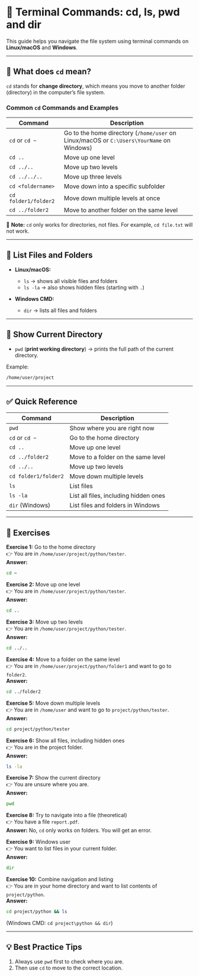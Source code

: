# 📂 Terminal Commands: cd, ls, pwd and dir

This guide helps you navigate the file system using terminal commands on **Linux/macOS** and **Windows**.

---

## 🔹 What does `cd` mean?
`cd` stands for **change directory**, which means you move to another folder (directory) in the computer’s file system.

### Common `cd` Commands and Examples

| Command           | Description |
|-------------------|-------------|
| `cd` or `cd ~`    | Go to the home directory (`/home/user` on Linux/macOS or `C:\Users\YourName` on Windows) |
| `cd ..`           | Move up one level |
| `cd ../..`        | Move up two levels |
| `cd ../../..`     | Move up three levels |
| `cd <foldername>` | Move down into a specific subfolder |
| `cd folder1/folder2` | Move down multiple levels at once |
| `cd ../folder2`   | Move to another folder on the same level |

📌 **Note:** `cd` only works for directories, not files. For example, `cd file.txt` will not work.

---

## 🔹 List Files and Folders
- **Linux/macOS:**
  - `ls` → shows all visible files and folders
  - `ls -la` → also shows hidden files (starting with `.`)

- **Windows CMD:**
  - `dir` → lists all files and folders

---

## 🔹 Show Current Directory
- `pwd` (**print working directory**) → prints the full path of the current directory.

Example:
```bash
/home/user/project
```

---

## ✅ Quick Reference

| Command           | Description |
|-------------------|-------------|
| `pwd`             | Show where you are right now |
| `cd` or `cd ~`    | Go to the home directory |
| `cd ..`           | Move up one level |
| `cd ../folder2`   | Move to a folder on the same level |
| `cd ../..`        | Move up two levels |
| `cd folder1/folder2` | Move down multiple levels |
| `ls`              | List files |
| `ls -la`          | List all files, including hidden ones |
| `dir` (Windows)   | List files and folders in Windows |

---

## 📝 Exercises

**Exercise 1:** Go to the home directory  
👉 You are in `/home/user/project/python/tester`.  
**Answer:**
```bash
cd ~
```

**Exercise 2:** Move up one level  
👉 You are in `/home/user/project/python/tester`.  
**Answer:**
```bash
cd ..
```

**Exercise 3:** Move up two levels  
👉 You are in `/home/user/project/python/tester`.  
**Answer:**
```bash
cd ../..
```

**Exercise 4:** Move to a folder on the same level  
👉 You are in `/home/user/project/python/folder1` and want to go to `folder2`.  
**Answer:**
```bash
cd ../folder2
```

**Exercise 5:** Move down multiple levels  
👉 You are in `/home/user` and want to go to `project/python/tester`.  
**Answer:**
```bash
cd project/python/tester
```

**Exercise 6:** Show all files, including hidden ones  
👉 You are in the project folder.  
**Answer:**
```bash
ls -la
```

**Exercise 7:** Show the current directory  
👉 You are unsure where you are.  
**Answer:**
```bash
pwd
```

**Exercise 8:** Try to navigate into a file (theoretical)  
👉 You have a file `report.pdf`.  
**Answer:**
No, `cd` only works on folders. You will get an error.

**Exercise 9:** Windows user  
👉 You want to list files in your current folder.  
**Answer:**
```cmd
dir
```

**Exercise 10:** Combine navigation and listing  
👉 You are in your home directory and want to list contents of `project/python`.  
**Answer:**
```bash
cd project/python && ls
```
(Windows CMD: `cd project\python && dir`)

---

## 💡 Best Practice Tips
1. Always use `pwd` first to check where you are.  
2. Then use `cd` to move to the correct location.

